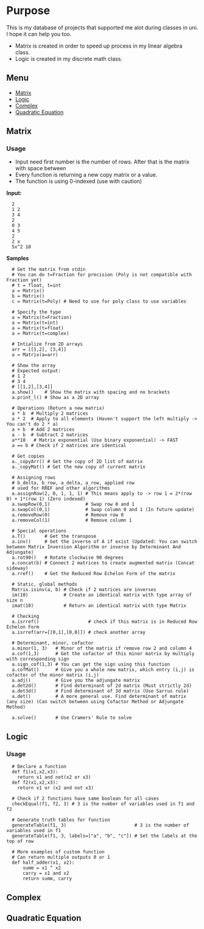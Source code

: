 # Purpose
This is my database of projects that supported me alot during classes in uni. I hope it can help you too. 
* Matrix is created in order to speed up process in my linear algebra class.
* Logic is created in my discrete math class.
## Menu
* [Matrix](#matrix)
* [Logic](#logic)
* [Complex](#complex)
* [Quadratic Equation](#quadratic-equation)
## Matrix
### Usage
* Input need first number is the number of rows. After that is the matrix with space between
* Every function is returning a new copy matrix or a value.
* The function is using 0-indexed (use with caution)
 
**Input:**
```
  2
  1 2
  3 4
  2
  0 3
  4 5
  2
  2 x
  5x^2 10
```
**Samples**
``` python3
  # Get the matrix from stdin
  # You can do t=Fraction for precision (Poly is not compatible with Fraction yet)
  # t = float, t=int
  a = Matrix()
  b = Matrix()
  c = Matrix(t=Poly) # Need to use for poly class to use variables

  # Specify the type
  a = Matrix(t=Fraction)
  a = Matrix(t=int)
  a = Matrix(t=float)
  a = Matrix(t=complex)

  # Intialize from 2D arrays
  arr = [[1,2], [3,4]]
  a = Matrix(a=arr)

  # Show the array
  # Expected output:
  # 1 2
  # 3 4
  # [[1,2],[3,4]]
  a.show()    # Show the matrix with spacing and no brackets
  a.print_l() # Show as a 2D array

  # Operations (Return a new matrix)
  a * b  # Multiply 2 matrices
  a * 2  # Apply to all elements (Haven't support the left multiply -> You can't do 2 * a)
  a + b  # Add 2 matrices
  a - b  # Subtract 2 matrices
  a**10   # Matrix exponential (Use binary exponential) -> FAST
  a == b # Check if 2 matrices are identical

  # Get copies
  a._copyArr() # Get the copy of 2D list of matrix
  a._copyMat() # Get the new copy of current matrix

  # Assigning rows
  # b_delta, b_row, a_delta, a_row, applied row
  # used for RREF and other algorithms
  a.assignRow(2, 0, 1, 1, 1) # This means apply to -> row 1 = 2*(row 0) + 1*(row 1) (Zero indexed)
  a.swapRow(0,1)             # Swap row 0 and 1
  a.swapCol(0,1)             # Swap column 0 and 1 (In future update)
  a.removeRow(0)             # Remove row 0
  a.removeCol(1)             # Remove column 1

  # Special operations
  a.T()       # Get the transpose
  a.inv()     # Get the inverse of A if exist (Updated: You can switch between Matrix Inversion Algorithm or inverse by Determinant And Adjungate)
  a.rot90()   # Rotate clockwise 90 degrees
  a.concat(b) # Connect 2 matrices to create augmented matrix (Concat sideway)
  a.rref()    # Get the Reduced Row Echelon Form of the matrix

  # Static, global methods
  Matrix.isinv(a, b) # Check if 2 matrices are inverses
  im(10)             # Create an identical matrix with type array of size n
  imat(10)           # Return an identical matrix with type Matrix

  # Checking
  a.isrref()                  # check if this matrix is in Reduced Row Echelon Form
  a.isrref(arr=[[0,1],[0,0]]) # check another array

  # Determinant, minor, cofactor
  a.minor(1, 3)   # Minor of the matrix if remove row 2 and column 4
  a.cof(1,3)      # Get the cofactor of this minor matrix by multiply with corresponding sign
  a.sign_cof(1,3) # You can get the sign using this function
  a.cofMat()      # Give you a whole new matrix, which entry (i,j) is cofactor of the minor matrix (i,j)
  a.adj()         # Give you the adjungate matrix
  a.det2d()       # Find determinant of 2d matrix (Must strictly 2d)
  a.det3d()       # Find determinant of 3d matrix (Use Sarrus rule)
  a.det()         # A more general use. Find determinant of matrix (any size) (Can switch between using Cofactor Method or Adjungate Method)
  
  a.solve()       # Use Cramers' Rule to solve
```

## Logic 
### Usage
``` python3
  # Declare a function
  def f1(x1,x2,x3):
    return x1 and not(x2 or x3)
  def f2(x1,x2,x3):
    return x1 or (x2 and not x3)

  # Check if 2 functions have same boolean for all cases
  checkEqual(f1, f2, 3) # 3 is the number of variables used in f1 and f2

  # Generate truth tables for function
  generateTable(f1, 3)                         # 3 is the number of variables used in f1
  generateTable(f1, 3, labels=["a", "b", "c"]) # Set the labels at the top of row

  # More examples of custom function
  # Can return multiple outputs 0 or 1
  def half_adder(x1, x2):
      summ = x1 ^ x2
      carry = x1 and x2 
      return summ, carry
```
## Complex
## Quadratic Equation
